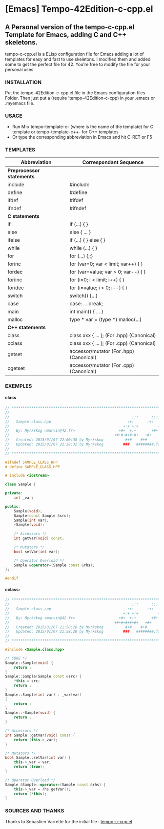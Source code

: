 # [Emacs] Tempo-42Edition-c-cpp.el
## A Personal version of the tempo-c-cpp.el Template for Emacs, adding C and C++ skeletons.
tempo-c-cpp.el is a ELisp configuration file for Emacs adding a lot of templates for easy and fast to use skeletons.
I modified them and added some to get the perfect file for 42.
You're free to modify the file for your personal uses.

### INSTALLATION
Put the tempo-42Edition-c-cpp.el file in the Emacs configuration files Folder.
Then just put a (require 'tempo-42Edition-c-cpp) in your .emacs or .myemacs file.

### USAGE
- Run M-x tempo-template-c-<xx> (where <xx> is the name of the template) for C template or tempo-template-c++-<xx> for C++ templates
- Or type the corresponding abbreviation in Emacs and hit C-RET or F5

### TEMPLATES

| Abbreviation| Correspondant Sequence                      |
|-------------|---------------------------------------------|
|    **Preprocessor statements**                            |
|include      |    	#include                                |
|define       |    	#define                                 |
|ifdef        |       	#ifdef                               |
|ifndef       |   	#ifndef                                  |
|   **C statements**                                        |
|if           |	if (...) { }                                |
|else  			    |else { ... }                                 |
|ifelse 			   |if (...) { } else { }                        |
|while			     | while (...) { }                             |
|for			       |for (...) {;;}                               |
|forinc       |   for (var=0; var < limit; var++) { }       |
|fordec       |   for (var=value; var > 0; var--) { }       |
|foriinc      |   for (i=0; i < limit; i++) { }             |
|foridec      |   for (i=value; i > 0; i--) { }             |
|switch			    | switch() {...}                              |
|case			      | case: ... break;                            |
|main		       |	int main() { ... }                          |
|malloc			    | type * var = (type *) malloc(...)           |
| **C++ statements**                                        |
|class			     |class xxx { ... }; (For .hpp) (Canonical)    |
|cclass       |   class xxx { ... }; (For .cpp) (Canonical) |
|getset			    | accessor/mutator   (For .hpp) (Canonical)   |
|cgetset      |   accessor/mutator   (For .cpp) (Canonical) |

### EXEMPLES
#### class
```c++
// ************************************************************************** //
//                                                                            //
//                                                        :::      ::::::::   //
//   Sample.class.hpp                                   :+:      :+:    :+:   //
//                                                    +:+ +:+         +:+     //
//   By: Myrkskog <marvin@42.fr>                    +#+  +:+       +#+        //
//                                                +#+#+#+#+#+   +#+           //
//   Created: 2015/01/07 22:00:38 by Myrkskog          #+#    #+#             //
//   Updated: 2015/01/07 22:38:32 by Myrkskog         ###   ########.fr       //
//                                                                            //
// ************************************************************************** //

#ifndef SAMPLE_CLASS_HPP
# define SAMPLE_CLASS_HPP

# include <iostream>

class Sample {

private:
    int _var;

public:
    Sample(void);
    Sample(const Sample &src);
    Sample(int var);
    ~Sample(void);
    
    /* Accessors */
    int getVar(void) const;

    /* Mutators */
    bool setVar(int var);

    /* Operator Overload */
    Sample &operator=(Sample const &rhs);
};

#endif
```

#### cclass:
```c++
// ************************************************************************** //
//                                                        :::      ::::::::   //
//   Sample.class.cpp                                   :+:      :+:    :+:   //
//                                                    +:+ +:+         +:+     //
//   By: Myrkskog <marvin@42.fr>                    +#+  +:+       +#+        //
//                                                +#+#+#+#+#+   +#+           //
//   Created: 2015/01/07 21:58:28 by Myrkskog          #+#    #+#             //
//   Updated: 2015/01/07 21:58:28 by Myrkskog         ###   ########.fr       //
//                                                                            //
// ************************************************************************** //

#include <Sample.class.hpp>

/* CORE */
Sample::Sample(void) {
    return ;
}
Sample::Sample(Sample const &src) {
    *this = src;
    return ;
}
Sample::Sample(int var) : _var(var)
{
    return ;
}
Sample::~Sample(void) {
    return ;
}

/* Accessors */
int Sample::getVar(void) const {
    return (this->_var);
}

/* Mutators */
bool Sample::setVar(int var) {
    this->_var = var;
    return (true);
}

/* Operator Overload */
Sample &Sample::operator=(Sample const &rhs) {
    this->_var = rhs.getVar();
    return (*this);
}
```

### SOURCES AND THANKS
Thanks to Sebastien Varrette for the initial file : [tempo-c-cpp.el](http://www.emacswiki.org/emacs/tempo-c-cpp.el)
